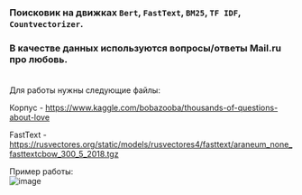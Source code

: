 ### Поисковик на движках `Bert`, `FastText`, `BM25`, `TF IDF`, `Countvectorizer`. 
### В качестве данных используются вопросы/ответы Mail.ru про любовь.<br><br>

Для работы нужны следующие файлы:<p>
Корпус - https://www.kaggle.com/bobazooba/thousands-of-questions-about-love<p>
FastText - https://rusvectores.org/static/models/rusvectores4/fasttext/araneum_none_fasttextcbow_300_5_2018.tgz<p>

Пример работы:<br>
![image](https://github.com/Vazelisk/IS_HWS/blob/master/example.gif)

